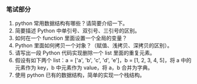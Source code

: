 ### 笔试部分

1. python 常用数据结构有哪些？请简要介绍一下。
2. 简要描述 Python 中单引号、双引号、三引号的区别。
3. 如何在一个 function 里面设置一个全局的变量？
4. Python 里面如何拷贝一个对象？（赋值、浅拷贝、深拷贝的区别）。
5. 请写出一段 Python 代码实现删除一个 list 里面的重复元素。
6. 假设有如下两个 list：a = ['a', 'b', 'c', 'd', 'e']，b = [1, 2, 3, 4, 5]，将 a 中的元素作为 key，b 中元素作为 value，将 a，b 合并为字典。
7. 使用 python 已有的数据结构，简单的实现一个栈结构。
